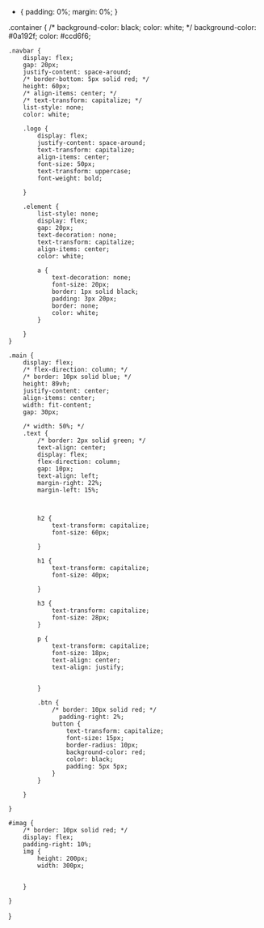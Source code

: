 * {
    padding: 0%;
    margin: 0%;
}

.container {
    /* background-color: black;
    color: white; */
    background-color: #0a192f;
    color: #ccd6f6;

    .navbar {
        display: flex;
        gap: 20px;
        justify-content: space-around;
        /* border-bottom: 5px solid red; */
        height: 60px;
        /* align-items: center; */
        /* text-transform: capitalize; */
        list-style: none;
        color: white;

        .logo {
            display: flex;
            justify-content: space-around;
            text-transform: capitalize;
            align-items: center;
            font-size: 50px;
            text-transform: uppercase;
            font-weight: bold;

        }

        .element {
            list-style: none;
            display: flex;
            gap: 20px;
            text-decoration: none;
            text-transform: capitalize;
            align-items: center;
            color: white;

            a {
                text-decoration: none;
                font-size: 20px;
                border: 1px solid black;
                padding: 3px 20px;
                border: none;
                color: white;
            }

        }
    }

    .main {
        display: flex;
        /* flex-direction: column; */
        /* border: 10px solid blue; */
        height: 89vh;
        justify-content: center;
        align-items: center;
        width: fit-content;
        gap: 30px;

        /* width: 50%; */
        .text { 
            /* border: 2px solid green; */
            text-align: center;
            display: flex;
            flex-direction: column;
            gap: 10px;
            text-align: left;
            margin-right: 22%;
            margin-left: 15%;

            

            h2 {
                text-transform: capitalize;
                font-size: 60px;

            }

            h1 {
                text-transform: capitalize;
                font-size: 40px;

            }

            h3 {
                text-transform: capitalize;
                font-size: 28px;
            }

            p {
                text-transform: capitalize;
                font-size: 18px;
                text-align: center;
                text-align: justify;
                
                  
            }

            .btn {
                /* border: 10px solid red; */
                  padding-right: 2%;
                button {
                    text-transform: capitalize;
                    font-size: 15px;
                    border-radius: 10px;
                    background-color: red;
                    color: black;
                    padding: 5px 5px;
                }
            }

        }

    }

    #imag { 
        /* border: 10px solid red; */
        display: flex;
        padding-right: 10%;
        img {
            height: 200px;
            width: 300px;
         

        }

    }
}
